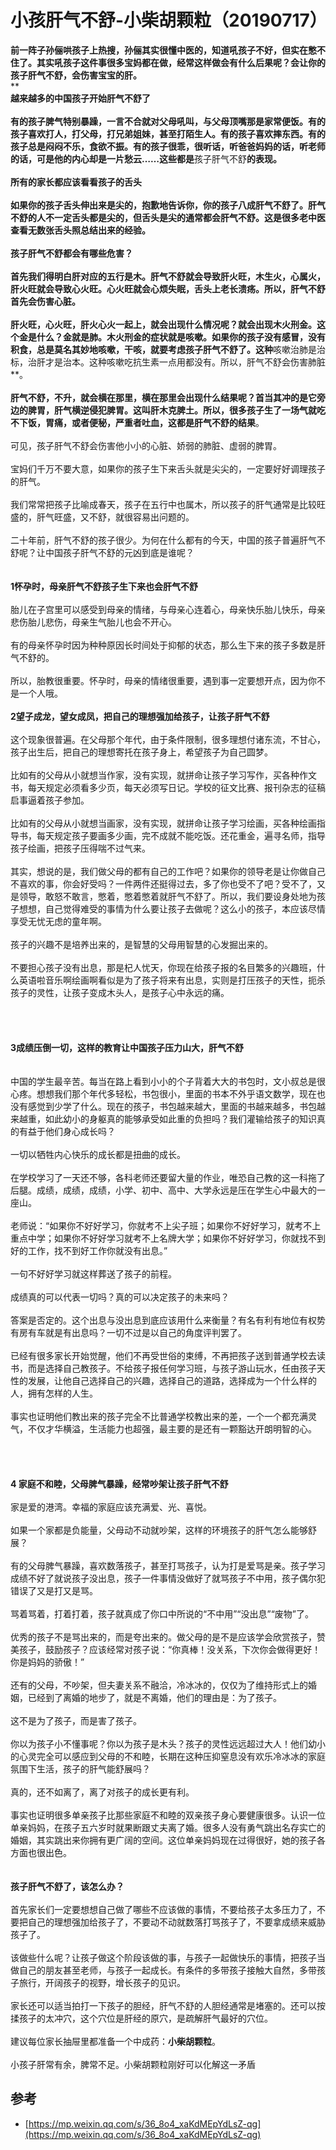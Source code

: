# 小孩肝气不舒-小柴胡颗粒（20190717）

**前一阵子孙俪哄孩子上热搜，孙俪其实很懂中医的，知道吼孩子不好，但实在憋不住了。其实吼孩子这件事很多宝妈都在做，经常这样做会有什么后果呢？会让你的孩子肝气不舒，会伤害宝宝的肝。**<br />** **<br />**越来越多的中国孩子开始肝气不舒了**<br /> <br />有的孩子脾气特别暴躁，一言不合就对父母吼叫，与父母顶嘴那是家常便饭。有的孩子喜欢打人，打父母，打兄弟姐妹，甚至打陌生人。有的孩子喜欢摔东西。有的孩子总是闷闷不乐，食欲不振。有的孩子很乖，很听话，听爸爸妈妈的话，听老师的话，可是他的内心却是一片愁云……这些都是**孩子肝气不舒**的表现。<br /> <br />**所有的家长都应该看看孩子的舌头**<br /> <br />**如果你的孩子舌头伸出来是尖的，抱歉地告诉你，你的孩子八成肝气不舒**了。肝气不舒的人不一定舌头都是尖的，但舌头是尖的通常都会肝气不舒。这是很多老中医查看无数张舌头照总结出来的经验。<br /> <br />孩子肝气不舒都会有哪些危害？<br /> <br />首先我们得明白肝对应的五行是木。**肝气不舒就会导致肝火旺，木生火，心属火，肝火旺就会导致心火旺。心火旺就会心烦失眠，舌头上老长溃疡**。所以，**肝气不舒首先会伤害心脏**。<br /> <br />**肝火旺，心火旺，肝火心火一起上，就会出现什么情况呢？就会出现木火刑金**。这个金是什么？**金就是肺。木火刑金的症状就是咳嗽。如果你的孩子没有感冒，没有积食，总是莫名其妙地咳嗽，干咳，就要考虑孩子肝气不舒**了。这种**咳嗽治肺是治标，治肝才是治本。这种咳嗽吃抗生素一点用都没有。所以，肝气不舒会伤害肺脏**。<br /> <br />**肝气不舒，不升，就会横在那里，横在那里会出现什么结果呢？首当其冲的是它旁边的脾胃，肝气横逆侵犯脾胃。这叫肝木克脾土。所以，很多孩子生了一场气就吃不下饭，胃痛，或者便秘，严重者吐血，这都是肝气不舒的结果**。<br /> <br />可见，孩子肝气不舒会伤害他小小的心脏、娇弱的肺脏、虚弱的脾胃。<br /> <br />宝妈们千万不要大意，如果你的孩子生下来舌头就是尖尖的，一定要好好调理孩子的肝气。<br /> <br />我们常常把孩子比喻成春天，孩子在五行中也属木，所以孩子的肝气通常是比较旺盛的，肝气旺盛，又不舒，就很容易出问题的。<br /> <br />二十年前，肝气不舒的孩子很少。为何在什么都有的今天，中国的孩子普遍肝气不舒呢？让中国孩子肝气不舒的元凶到底是谁呢？<br />
<br /> <br />**1怀孕时，母亲肝气不舒孩子生下来也会肝气不舒**<br /> <br />胎儿在子宫里可以感受到母亲的情绪，与母亲心连着心，母亲快乐胎儿快乐，母亲悲伤胎儿悲伤，母亲生气胎儿也会不开心。<br /> <br />有的母亲怀孕时因为种种原因长时间处于抑郁的状态，那么生下来的孩子多数是肝气不舒的。<br /> <br />所以，胎教很重要。怀孕时，母亲的情绪很重要，遇到事一定要想开点，因为你不是一个人哦。<br /> <br />**2望子成龙，望女成凤，把自己的理想强加给孩子，让孩子肝气不舒**<br /> <br />这个现象很普遍。在父母那个年代，由于条件限制，很多理想付诸东流，不甘心，孩子出生后，把自己的理想寄托在孩子身上，希望孩子为自己圆梦。<br /> <br />比如有的父母从小就想当作家，没有实现，就拼命让孩子学习写作，买各种作文书，每天规定必须看多少页，每天必须写日记。学校的征文比赛、报刊杂志的征稿启事逼着孩子参加。<br /> <br />比如有的父母从小就想当画家，没有实现，就拼命让孩子学习绘画，买各种绘画指导书，每天规定孩子要画多少画，完不成就不能吃饭。还花重金，遍寻名师，指导孩子绘画，把孩子压得喘不过气来。<br /> <br />其实，想说的是，我们做父母的都有自己的工作吧？如果你的领导老是让你做自己不喜欢的事，你会好受吗？一件两件还挺得过去，多了你也受不了吧？受不了，又是领导，敢怒不敢言，憋着，憋着憋着就肝气不舒了。所以，我们要设身处地为孩子想想，自己觉得难受的事情为什么要让孩子去做呢？这么小的孩子，本应该尽情享受无忧无虑的童年啊。<br /> <br />孩子的兴趣不是培养出来的，是智慧的父母用智慧的心发掘出来的。<br /> <br />不要担心孩子没有出息，那是杞人忧天，你现在给孩子报的名目繁多的兴趣班，什么英语啦音乐啊绘画啊看似是为了孩子将来有出息，实则是打压孩子的天性，扼杀孩子的灵性，让孩子变成木头人，是孩子心中永远的痛。<br /> <br />
<br />
<br /> <br />**3成绩压倒一切，这样的教育让中国孩子压力山大，肝气不舒**<br /> <br /> <br />中国的学生最辛苦。每当在路上看到小小的个子背着大大的书包时，文小叔总是很心疼。想想我们那个年代多轻松，书包很小，里面的书本不外乎语文数学，现在也没有感觉到少学了什么。现在的孩子，书包越来越大，里面的书越来越多，书包越来越重，如此幼小的身躯真的能够承受如此重的负担吗？我们灌输给孩子的知识真的有益于他们身心成长吗？<br /> <br />一切以牺牲内心快乐的成长都是扭曲的成长。<br /> <br />在学校学习了一天还不够，各科老师还要留大量的作业，唯恐自己教的这一科拖了后腿。成绩，成绩，成绩，小学、初中、高中、大学永远是压在学生心中最大的一座山。<br /> <br />老师说：“如果你不好好学习，你就考不上尖子班；如果你不好好学习，就考不上重点中学；如果你不好好学习就考不上名牌大学；如果你不好好学习，你就找不到好的工作，找不到好工作你就没有出息。”<br /> <br />一句不好好学习就这样葬送了孩子的前程。<br /> <br />成绩真的可以代表一切吗？真的可以决定孩子的未来吗？<br /> <br />答案是否定的。这个出息与没出息到底应该用什么来衡量？有名有利有地位有权势有房有车就是有出息吗？一切不过是以自己的角度评判罢了。<br /> <br />已经有很多家长开始觉醒，他们不再受世俗的束缚，不再把孩子送到普通学校去读书，而是选择自己教孩子。不给孩子报任何学习班，与孩子游山玩水，任由孩子天性的发展，让他自己选择自己的兴趣，选择自己的道路，选择成为一个什么样的人，拥有怎样的人生。<br /> <br />事实也证明他们教出来的孩子完全不比普通学校教出来的差，一个一个都充满灵气，不仅才华横溢，生活能力也超强，最主要的是还有一颗豁达开朗明智的心。<br /> <br />
<br />
<br /> <br />**4 家庭不和睦，父母脾气暴躁，经常吵架让孩子肝气不舒**<br /> <br />家是爱的港湾。幸福的家庭应该充满爱、光、喜悦。<br /> <br />如果一个家都是负能量，父母动不动就吵架，这样的环境孩子的肝气怎么能够舒展？<br /> <br />有的父母脾气暴躁，喜欢数落孩子，甚至打骂孩子，认为打是爱骂是亲。孩子学习成绩不好了就说孩子没出息，孩子一件事情没做好了就骂孩子不中用，孩子偶尔犯错误了又是打又是骂。<br /> <br />骂着骂着，打着打着，孩子就真成了你口中所说的“不中用”“没出息”“废物”了。<br /> <br />优秀的孩子不是骂出来的，而是夸出来的。做父母的是不是应该学会欣赏孩子，赞美孩子，鼓励孩子？应该经常对孩子说：“你真棒！没关系，下次你会做得更好！你是妈妈的骄傲！”<br /> <br />还有的父母，不吵架，但夫妻关系不融洽，冷冰冰的，仅仅为了维持形式上的婚姻，已经到了离婚的地步了，就是不离婚，他们的理由是：为了孩子。<br /> <br />这不是为了孩子，而是害了孩子。<br /> <br />你以为孩子小不懂事呢？你以为孩子是木头？孩子的灵性远远超过大人！他们幼小的心灵完全可以感应到父母的不和睦，长期在这种压抑窒息没有欢乐冷冰冰的家庭氛围下生活，孩子的肝气能舒展吗？<br /> <br />真的，还不如离了，离了对孩子的成长更有利。<br /> <br />事实也证明很多单亲孩子比那些家庭不和睦的双亲孩子身心要健康很多。认识一位单亲妈妈，在孩子五六岁时就果断跟丈夫离了婚。很多人没有勇气跳出名存实亡的婚姻，其实跳出来你拥有更广阔的空间。这位单亲妈妈现在过得很好，她的孩子各方面也很出色。<br /> <br /> <br />**孩子肝气不舒了，该怎么办？**<br /> <br />首先家长们一定要想想自己做了哪些不应该做的事情，不要给孩子太多压力了，不要把自己的理想强加给孩子了，不要动不动就数落打骂孩子了，不要拿成绩来威胁孩子了。<br /> <br />该做些什么呢？让孩子做这个阶段该做的事，与孩子一起做快乐的事情，把孩子当做自己的朋友甚至老师，与孩子一起成长。有条件的多带孩子接触大自然，多带孩子旅行，开阔孩子的视野，增长孩子的见识。<br /> <br />家长还可以适当拍打一下孩子的胆经，肝气不舒的人胆经通常是堵塞的。还可以按揉孩子的太冲穴，这个穴位是肝经的原穴，是疏解肝气最好的穴位。<br /> <br />建议每位家长抽屉里都准备一个中成药：**小柴胡颗粒**。<br /> <br />小孩子肝常有余，脾常不足。小柴胡颗粒刚好可以化解这一矛盾

## 参考

- [https://mp.weixin.qq.com/s/36_8o4_xaKdMEpYdLsZ-qg](https://mp.weixin.qq.com/s/36_8o4_xaKdMEpYdLsZ-qg)
